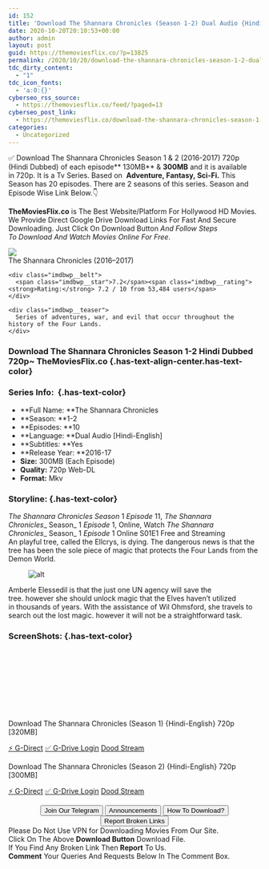 ```yaml
---
id: 152
title: 'Download The Shannara Chronicles (Season 1-2) Dual Audio {Hindi-English} 720p [300MB]'
date: 2020-10-20T20:10:53+00:00
author: admin
layout: post
guid: https://themoviesflix.co/?p=13825
permalink: /2020/10/20/download-the-shannara-chronicles-season-1-2-dual-audio-hindi-english-720p-300mb/
tdc_dirty_content:
  - "1"
tdc_icon_fonts:
  - 'a:0:{}'
cyberseo_rss_source:
  - https://themoviesflix.co/feed/?paged=13
cyberseo_post_link:
  - https://themoviesflix.co/download-the-shannara-chronicles-season-1-2-hindi-english-720p/
categories:
  - Uncategorized
---
```

✅ Download The Shannara Chronicles Season 1 & 2 (2016-2017) 720p (Hindi Dubbed) of each episode**&nbsp;130MB**&nbsp;&&nbsp;**300MB**&nbsp;and it is available in&nbsp;720p. It is a Tv Series. Based on &nbsp;**Adventure,&nbsp;Fantasy,&nbsp;Sci-Fi.**&nbsp;This Season has 20 episodes. There are 2 seasons of this series. Season and Episode Wise Link Below.👇

**TheMoviesFlix.co**&nbsp;is The Best Website/Platform For Hollywood HD Movies. We Provide Direct Google Drive Download Links For Fast And Secure Downloading. Just Click On Download Button&nbsp;_And Follow Steps To&nbsp;Download And Watch Movies Online For Free_.

<div class="imdbwp imdbwp--movie dark">
  <div class="imdbwp__thumb">
    <a class="imdbwp__link" target="_blank" title="The Shannara Chronicles" href="https://www.imdb.com/title/tt1051220/" rel="nofollow noopener noreferrer"><img class="imdbwp__img" src="https://m.media-amazon.com/images/M/MV5BOWRmYWJmMzktZTk3MC00NWI3LWJlMWItOWU1MTI3ODUxNDYwXkEyXkFqcGdeQXVyNzgzMzE2MTk@._V1_SX300.jpg" /></a>
  </div>
  
  <div class="imdbwp__content">
    <div class="imdbwp__header">
      <span class="imdbwp__title">The Shannara Chronicles</span> (2016–2017)
    </div>
    
    <div class="imdbwp__belt">
      <span class="imdbwp__star">7.2</span><span class="imdbwp__rating"><strong>Rating:</strong> 7.2 / 10 from 53,484 users</span>
    </div>
    
    <div class="imdbwp__teaser">
      Series of adventures, war, and evil that occur throughout the history of the Four Lands.
    </div>
  </div>
</div>

### Download The Shannara Chronicles Season 1-2 Hindi Dubbed 720p~ TheMoviesFlix.co {.has-text-align-center.has-text-color}

### Series Info:&nbsp; {.has-text-color}

  * **Full Name:&nbsp;**The Shannara Chronicles
  * **Season:&nbsp;**1-2
  * **Episodes:&nbsp;**10
  * **Language:&nbsp;**Dual Audio [Hindi-English]
  * **Subtitles:&nbsp;**Yes
  * **Release Year:&nbsp;**2016-17
  * **Size:**&nbsp;300MB (Each Episode)
  * **Quality:**&nbsp;720p Web-DL
  * **Format:**&nbsp;Mkv

### Storyline: {.has-text-color}

_The Shannara Chronicles&nbsp;Season_&nbsp;1&nbsp;_Episode_&nbsp;11,&nbsp;_The Shannara Chronicles__&nbsp;Season_&nbsp;1&nbsp;_Episode_&nbsp;1, Online, Watch&nbsp;_The Shannara Chronicles__&nbsp;Season_&nbsp;1&nbsp;_Episode_&nbsp;1 Online S01E1 Free and Streaming&nbsp; An&nbsp;playful&nbsp;tree,&nbsp;called&nbsp;the Ellcrys, is dying. The&nbsp;dangerous&nbsp;news is that the tree has been&nbsp;the sole&nbsp;piece of magic that protects the Four Lands from the Demon World.<figure class="wp-block-image">

![alt](https://i.imgur.com/H1VwKIT.jpg) </figure> 

Amberle Elessedil&nbsp;is that the&nbsp;just one&nbsp;UN agency&nbsp;will&nbsp;save the tree.&nbsp;however&nbsp;she&nbsp;should&nbsp;unlock magic that the Elves haven’t&nbsp;utilized in&nbsp;thousands of years. With&nbsp;the assistance&nbsp;of Wil Ohmsford, she travels&nbsp;to search out&nbsp;the lost magic.&nbsp;however&nbsp;it&nbsp;will not&nbsp;be&nbsp;a straightforward&nbsp;task.

### ScreenShots: {.has-text-color}

<div class="wp-block-image">
  <figure class="aligncenter"><img src="https://i.imgur.com/dzCbfyB.jpg" alt /></figure>
</div>

<div class="wp-block-image">
  <figure class="aligncenter"><img src="https://i.imgur.com/ERuuhCd.jpg" alt /></figure>
</div>

<div class="wp-block-image">
  <figure class="aligncenter"><img src="https://i.imgur.com/jMO23pa.jpg" alt /></figure>
</div>

<div class="wp-block-image">
  <figure class="aligncenter"><img src="https://i.imgur.com/3gnF2Xt.jpg" alt /></figure>
</div>

<div class="wp-block-image">
  <figure class="aligncenter"><img src="https://i.imgur.com/aZiTKHT.jpg" alt /></figure>
</div>

<div class="wp-block-image">
  <figure class="aligncenter"><img src="https://i.imgur.com/pKWjgsR.jpg" alt /></figure>
</div>

<div class="wp-block-image">
  <figure class="aligncenter"><img src="https://i.imgur.com/7NDn7Na.jpg" alt /></figure>
</div>

<div class="wp-block-image">
  <figure class="aligncenter"><img src="https://i.imgur.com/UTOICVg.jpg" alt /></figure>
</div>

<div class="wp-block-image">
  <figure class="aligncenter"><img src="https://i.imgur.com/sUT77s6.jpg" alt /></figure>
</div>

<div class="wp-block-image">
  <figure class="aligncenter"><img src="https://i.imgur.com/Lg5AKGv.jpg" alt /></figure>
</div>

<p class="has-text-align-center has-text-color has-medium-font-size">
  Download The Shannara Chronicles (Season 1) {Hindi-English} 720p [320MB]
</p>

<p class="has-text-align-center">
  <a class="maxbutton-13 maxbutton maxbutton-g-direct-1" target="_blank" title="tooltip" rel="nofollow noopener noreferrer" href="https://coinquint.com/a15050/"><span class="mb-text">⚡️ G-Direct</span></a> <a class="maxbutton-14 maxbutton maxbutton-g-drive" target="_blank" title="tooltip" rel="nofollow noopener noreferrer" href="https://coinquint.com/a15052/"><span class="mb-text">✅ G-Drive Login</span></a> <a class="maxbutton-15 maxbutton maxbutton-dood-stream" target="_blank" title="tooltip" rel="nofollow noopener noreferrer" href="https://coinquint.com/a15055/"><span class="mb-text">Dood Stream</span></a>
</p>

<p class="has-text-align-center has-text-color has-medium-font-size">
  Download The Shannara Chronicles (Season 2) {Hindi-English} 720p [300MB]
</p>

<p class="has-text-align-center">
  <a class="maxbutton-13 maxbutton maxbutton-g-direct-1" target="_blank" title="tooltip" rel="nofollow noopener noreferrer" href="https://coinquint.com/a15057/"><span class="mb-text">⚡️ G-Direct</span></a> <a class="maxbutton-14 maxbutton maxbutton-g-drive" target="_blank" title="tooltip" rel="nofollow noopener noreferrer" href="https://coinquint.com/a15059/"><span class="mb-text">✅ G-Drive Login</span></a> <a class="maxbutton-15 maxbutton maxbutton-dood-stream" target="_blank" title="tooltip" rel="nofollow noopener noreferrer" href="https://coinquint.com/a15060/"><span class="mb-text">Dood Stream</span></a>
</p>

<center>
</center>

<center>
  <a href="https://t.me/themoviesflixcom" target="_blank" data-wpel-link="external" rel="nofollow external noopener noreferrer"><button class="button button5">Join Our Telegram</button></a> <a href="https://themoviesflix.co/download-the-shannara-chronicles-season-1-2-hindi-english-720p/#" target="_blank" data-wpel-link="external" rel="nofollow external noopener noreferrer"><button class="button button5">Announcements</button></a> <a href="https://themoviesflix.com/how-to-download/" target="_blank" data-wpel-link="external" rel="nofollow external noopener noreferrer"><button class="button button5">How To Download?</button></a> <a href="https://themoviesflix.co/download-the-shannara-chronicles-season-1-2-hindi-english-720p/#" target="_blank" data-wpel-link="external" rel="nofollow external noopener noreferrer"><button class="button button5">Report Broken Links</button></a>
</center>

<div class="alert alert-danger">
  Please Do Not Use VPN for Downloading Movies From Our Site.
</div>

<div class="alert alert-success">
  Click On The Above <strong>Download Button</strong> Download File.
</div>

<div class="alert alert-warning">
  If You Find Any Broken Link Then <strong>Report</strong> To Us.
</div>

<div class="alert alert-info">
  <strong>Comment</strong> Your Queries And Requests Below In The Comment Box.
</div>